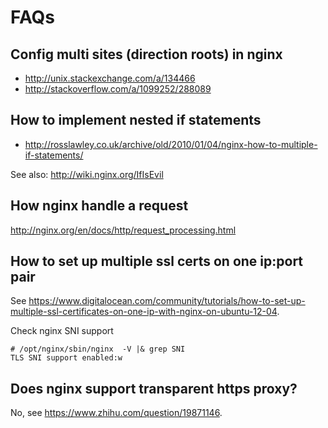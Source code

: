 # FAQs

## Config multi sites (direction roots) in nginx

- http://unix.stackexchange.com/a/134466
- http://stackoverflow.com/a/1099252/288089

## How to implement nested if statements

- http://rosslawley.co.uk/archive/old/2010/01/04/nginx-how-to-multiple-if-statements/

See also: http://wiki.nginx.org/IfIsEvil

## How nginx handle a request

http://nginx.org/en/docs/http/request_processing.html

## How to set up multiple ssl certs on one ip:port pair

See
https://www.digitalocean.com/community/tutorials/how-to-set-up-multiple-ssl-certificates-on-one-ip-with-nginx-on-ubuntu-12-04.

Check nginx SNI support

```
# /opt/nginx/sbin/nginx  -V |& grep SNI
TLS SNI support enabled:w
```

## Does nginx support transparent https proxy?

No, see https://www.zhihu.com/question/19871146.
